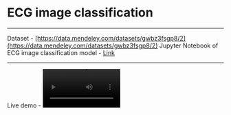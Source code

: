 # ECG image classification
***
Dataset - [https://data.mendeley.com/datasets/gwbz3fsgp8/2](https://data.mendeley.com/datasets/gwbz3fsgp8/2)
Jupyter Notebook of ECG image classification model - [Link](https://github.com/mohdahmad242/ECG-image-classification/blob/main/ECG_Images_Classification.ipynb)
***
Live demo - 
<video src='https://user-images.githubusercontent.com/36775905/168422931-ec6c4912-4e73-4d78-93e2-0789daa832b0.mp4' width=180/>





